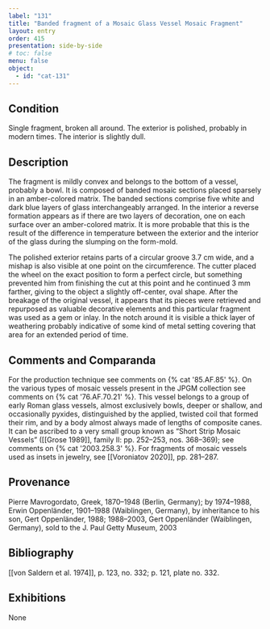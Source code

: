 ```yaml
---
label: "131"
title: "Banded fragment of a Mosaic Glass Vessel Mosaic Fragment"
layout: entry
order: 415
presentation: side-by-side
# toc: false
menu: false
object:
  - id: "cat-131"
---
```


## Condition

Single fragment, broken all around. The exterior is polished, probably in modern times. The interior is slightly dull.

## Description

The fragment is mildly convex and belongs to the bottom of a vessel, probably a bowl. It is composed of banded mosaic sections placed sparsely in an amber-colored matrix. The banded sections comprise five white and dark blue layers of glass interchangeably arranged. In the interior a reverse formation appears as if there are two layers of decoration, one on each surface over an amber-colored matrix. It is more probable that this is the result of the difference in temperature between the exterior and the interior of the glass during the slumping on the form-mold.

The polished exterior retains parts of a circular groove 3.7 cm wide, and a mishap is also visible at one point on the circumference. The cutter placed the wheel on the exact position to form a perfect circle, but something prevented him from finishing the cut at this point and he continued 3 mm farther, giving to the object a slightly off-center, oval shape. After the breakage of the original vessel, it appears that its pieces were retrieved and repurposed as valuable decorative elements and this particular fragment was used as a gem or inlay. In the notch around it is visible a thick layer of weathering probably indicative of some kind of metal setting covering that area for an extended period of time.

## Comments and Comparanda

For the production technique see comments on {% cat '85.AF.85' %}. On the various types of mosaic vessels present in the JPGM collection see comments on {% cat '76.AF.70.21' %}. This vessel belongs to a group of early Roman glass vessels, almost exclusively bowls, deeper or shallow, and occasionally pyxides, distinguished by the applied, twisted coil that formed their rim, and by a body almost always made of lengths of composite canes. It can be ascribed to a very small group known as “Short Strip Mosaic Vessels” ([[Grose 1989]], family II: pp. 252–253, nos. 368–369); see comments on {% cat '2003.258.3' %}. For fragments of mosaic vessels used as insets in jewelry, see [[Voroniatov 2020]], pp. 281–287.

## Provenance

Pierre Mavrogordato, Greek, 1870–1948 (Berlin, Germany); by 1974–1988, Erwin Oppenländer, 1901–1988 (Waiblingen, Germany), by inheritance to his son, Gert Oppenländer, 1988; 1988–2003, Gert Oppenländer (Waiblingen, Germany), sold to the J. Paul Getty Museum, 2003

## Bibliography

[[von Saldern et al. 1974]], p. 123, no. 332; p. 121, plate no. 332.

## Exhibitions

None